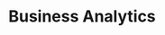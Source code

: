 ---
layout: solution-3
title: Business Analytics
permalink: /solutions/technology-consulting/business-analytics
description: Unlock the Power of Your Data with AxOps&#8482; Business Analytics Solutions
og_image_url: /assets/img/photos/opengraph/axops-technologies-og-image-v1.jpg
published: false
---